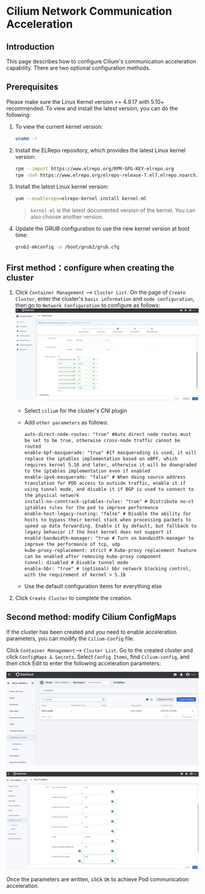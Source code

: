 # Cilium Network Communication Acceleration

## Introduction

This page describes how to configure Cilium's communication acceleration capability. There are two optional configuration methods.

## Prerequisites

Please make sure the Linux Kernel version >= 4.9.17 with 5.10+ recommended. To view and install the latest version, you can do the following:

1. To view the current kernel version:

    ```bash
    uname -r
    ```

2. Install the ELRepo repository, which provides the latest Linux kernel version:

    ```bash
    rpm --import https://www.elrepo.org/RPM-GPG-KEY-elrepo.org
    rpm -Uvh https://www.elrepo.org/elrepo-release-7.el7.elrepo.noarch.rpm
    ```

3. Install the latest Linux kernel version:

    ```bash
    yum --enablerepo=elrepo-kernel install kernel-ml
    ```

    > `kernel-ml` is the latest documented version of the kernel. You can also choose another version.

4. Update the GRUB configuration to use the new kernel version at boot time:

    ```bash
    grub2-mkconfig -o /boot/grub2/grub.cfg
    ```

## First method：configure when creating the cluster

1. Click `Container Management` --> `Cluster List`. On the page of `Create Cluster`, enter the cluster's `basic information` and `node configuration`, then go to `Network Configuration` to configure as follows:
![cilium-speedup01](../../images/cilium-speedup1.png)

    - Select `cilium` for the cluster's CNI plugin

    - Add `other parameters` as follows:

        ```
        auto-direct-node-routes: "true" #Auto direct node routes must be set to be true, otherwise cross-node traffic cannot be routed
        enable-bpf-masquerade: "true" #If masquerading is used, it will replace the iptables implementation based on eBPF, which requires kernel 5.10 and later, otherwise it will be downgraded to the iptables implementation even if enabled
        enable-ipv6-masquerade: "false" # When doing source address translation for POD access to outside traffic, enable it if using tunnel mode, and disable it if BGP is used to connect to the physical network
        install-no-conntrack-iptables-rules: "true" # Distribute no-ct iptables rules for the pod to improve performance
        enable-host-legacy-routing: "false" # Disable the ability for hosts to bypass their kernel stack when processing packets to speed up data forwarding. Enable it by default, but fallback to legacy behavior if the host kernel does not support it
        enable-bandwidth-manager: "true # Turn on bandwidth-manager to improve the performance of tcp, udp
        kube-proxy-replacement: strict # Kube-proxy replacement feature can be enabled after removing kube-proxy component
        tunnel: disabled # Disable tunnel mode
        enable-bbr: "true" # (optional) bbr network blocking control, with the requirement of kernel > 5.18
        ```

    - Use the default configuration items for everything else

1. Click `Create Cluster` to complete the creation.

## Second method: modify Cilium ConfigMaps

If the cluster has been created and you need to enable acceleration parameters, you can modify the `Cilium-Config` file.

Click `Container Management`--> `Cluster List`. Go to the created cluster and click `ConfigMaps & Secrets`. Select `Config Items`, find `Cilium-config`, and then click Edit to enter the following acceleration parameters:

![cilium-sppedup02](../../images/cilium-speedup2.png)

![speed-up03](../../images/cilium-speedup3.png)

Once the parameters are written, click `OK` to achieve Pod communication acceleration.
